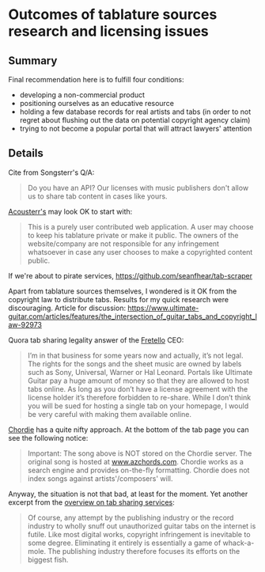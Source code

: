# Outcomes of tablature sources research and licensing issues

## Summary

Final recommendation here is to fulfill four conditions:

- developing a non-commercial product
- positioning ourselves as an educative resource
- holding a few database records for real artists and tabs (in order to not regret about flushing out the data on potential copyright agency claim)
- trying to not become a popular portal that will attract lawyers' attention

## Details

Cite from Songsterr's Q/A:
> Do you have an API?
> Our licenses with music publishers don't allow us to share tab content in cases like yours.

[Acousterr's](https://www.acousterr.com/terms) may look OK to start with:
> This is a purely user contributed web application. A user may choose to keep
> his tablature private or make it public. The owners of the website/company
> are not responsible for any infringement whatsoever in case any user
> chooses to make a copyrighted content public.

If we're about to pirate services, https://github.com/seanfhear/tab-scraper

Apart from tablature sources themselves, I wondered is it OK from the copyright law to distribute tabs. Results for my quick research were discouraging. Article for discussion: https://www.ultimate-guitar.com/articles/features/the_intersection_of_guitar_tabs_and_copyright_law-92973

Quora tab sharing legality answer of the [Fretello](https://fretello.com) CEO:
> I’m in that business for some years now and actually, it’s not legal.
> The rights for the songs and the sheet music are owned by labels such as
> Sony, Universal, Warner or Hal Leonard. Portals like Ultimate Guitar pay a
> huge amount of money so that they are allowed to host tabs online. As long
> as you don’t have a license agreement with the license holder it’s therefore
> forbidden to re-share. While I don’t think you will be sued for hosting a
> single tab on your homepage, I would be very careful with making them
> available online.

[Chordie](https://www.chordie.com) has a quite nifty approach. At the bottom of the tab page you can see the following notice:
> Important: The song above is NOT stored on the Chordie server.
> The original song is hosted at www.azchords.com. Chordie works as a search
> engine and provides on-the-fly formatting. Chordie does not index songs
> against artists'/composers' will.

Anyway, the situation is not that bad, at least for the moment. Yet another excerpt from the [overview on tab sharing services](http://www.genericfairuse.com/2018/06/05/something-in-the-way-online-guitar-tabs-and-copyright-law/):
> Of course, any attempt by the publishing industry or the record industry to
> wholly snuff out unauthorized guitar tabs on the internet is futile. Like most
> digital works, copyright infringement is inevitable to some degree.
> Eliminating it entirely is essentially a game of whack-a-mole. The publishing
> industry therefore focuses its efforts on the biggest fish.
